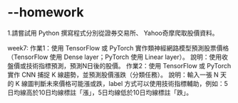 # --homework
1.請嘗試用 Python 撰寫程式分別從證券交易所、 Yahoo奇摩爬取股價資料。

week7:
  作業1：使用 TensorFlow 或 PyTorch 實作類神經網路模型預測股票價格（TensorFlow 使用 Dense layer；PyTorch 使用 Linear layer）。
  說明：使用收盤價或技術指標預測，預測N日後的股價。
  作業2：使用 TensorFlow 或 PyTorch 實作 CNN 捕捉 K 線趨勢，並預測股價漲跌（分類任務）。
  說明：輸入一張 N 天的 K 線圖判斷未來價格可能漲或跌，label 方式可以使用技術指標輔助，例如：5日均線高於10日均線標註「漲」，5日均線低於10日均線標註「跌」。
